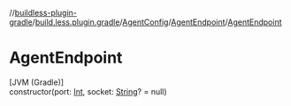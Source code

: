 //[buildless-plugin-gradle](../../../../index.md)/[build.less.plugin.gradle](../../index.md)/[AgentConfig](../index.md)/[AgentEndpoint](index.md)/[AgentEndpoint](-agent-endpoint.md)

# AgentEndpoint

[JVM (Gradle)]\
constructor(port: [Int](https://kotlinlang.org/api/latest/jvm/stdlib/kotlin/-int/index.html), socket: [String](https://kotlinlang.org/api/latest/jvm/stdlib/kotlin/-string/index.html)? = null)
